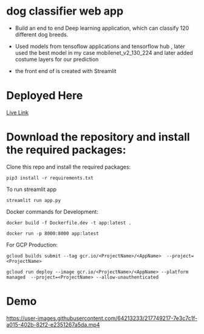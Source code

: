 
# dog classifier web app

* Build an end to end Deep learning application, which can classify 120 different dog breeds.

* Used models from tensoflow applications and tensorflow hub , later used the best model in my case mobilenet_v2_130_224 and later added costume layers for our prediction 

* the front end of is created with Streamlit 
 


# Deployed Here
[Live Link](https://dog-cls-deploy-1005503367247.asia-south1.run.app/)


# Download the repository and install the required packages:

Clone this repo and install the required packages:

`pip3 install -r requirements.txt`

To run streamlit app

`streamlit run app.py`




Docker commands for Development:

`docker build -f Dockerfile.dev -t app:latest .`

`docker run -p 8000:8000 app:latest`

For GCP Production:

`gcloud builds submit --tag gcr.io/<ProjectName>/<AppName>  --project=<ProjectName>`

`gcloud run deploy --image gcr.io/<ProjectName>/<AppName> --platform managed  --project=<ProjectName> --allow-unauthenticated`


<!---https://user-images.githubusercontent.com/64213233/137639122-529cf04c-d82a-47f3-aa31-ca1fdc3a46df.mp4--->

# Demo

https://user-images.githubusercontent.com/64213233/217749217-7e3c7c1f-a015-402b-82f2-e2351267a5da.mp4


